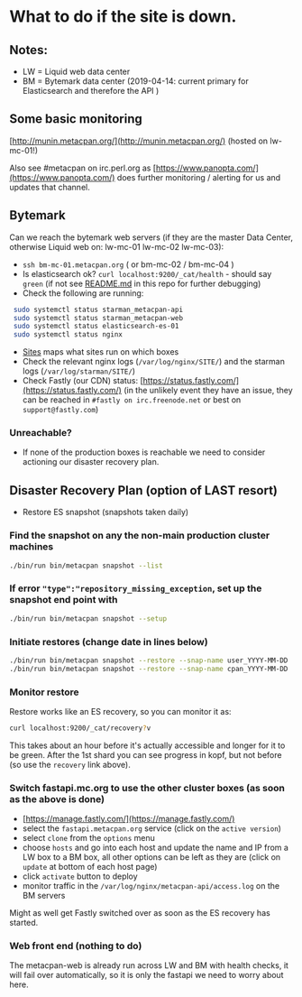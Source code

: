 # What to do if the site is down.

## Notes:

* LW = Liquid web data center 
* BM = Bytemark data center (2019-04-14: current primary for Elasticsearch and therefore the API )

## Some basic monitoring

[http://munin.metacpan.org/](http://munin.metacpan.org/) (hosted on lw-mc-01!)

Also see #metacpan on irc.perl.org as [https://www.panopta.com/](https://www.panopta.com/) does further monitoring / alerting for us and updates that channel.

## Bytemark

Can we reach the bytemark web servers (if they are the master Data Center, otherwise Liquid web on: lw-mc-01 lw-mc-02 lw-mc-03):

* `ssh bm-mc-01.metacpan.org`  ( or bm-mc-02 / bm-mc-04 )
* Is elasticsearch ok? `curl localhost:9200/_cat/health`  - should say `green` (if not see [README.md](README.md#Elasticsearch) in this repo for further debugging)
* Check the following are running:
 ```sh
  sudo systemctl status starman_metacpan-api
  sudo systemctl status starman_metacpan-web
  sudo systemctl status elasticsearch-es-01
  sudo systemctl status nginx
  ```
* [Sites](../sites/) maps what sites run on which boxes
* Check the relevant nginx logs (`/var/log/nginx/SITE/`) and the starman logs (`/var/log/starman/SITE/`)
* Check Fastly (our CDN) status: [https://status.fastly.com/](https://status.fastly.com/)  (in the unlikely event they have an issue, they can be reached in `#fastly on irc.freenode.net` or best on `support@fastly.com`)

### Unreachable?

* If none of the production boxes is reachable we need to consider actioning our disaster recovery plan.

## Disaster Recovery Plan (option of LAST resort)

* Restore ES snapshot (snapshots taken daily)

### Find the snapshot on any the non-main production cluster machines
```sh
./bin/run bin/metacpan snapshot --list
```

### If error `"type":"repository_missing_exception`, set up the snapshot end point with
```sh
./bin/run bin/metacpan snapshot --setup
```

### Initiate restores (change date in lines below)
```sh
./bin/run bin/metacpan snapshot --restore --snap-name user_YYYY-MM-DD
./bin/run bin/metacpan snapshot --restore --snap-name cpan_YYYY-MM-DD
```

### Monitor restore
Restore works like an ES recovery, so you can monitor it as:

```sh
curl localhost:9200/_cat/recovery?v
```

This takes about an hour before it's actually accessible and longer for it to
be green. After the 1st shard you can see progress in kopf, but not before (so
use the `recovery` link above).

### Switch fastapi.mc.org to use the other cluster boxes  (as soon as the above is done)

* [https://manage.fastly.com/](https://manage.fastly.com/)
* select the `fastapi.metacpan.org` service (click on the `active version`)
* select `clone` from the `options` menu
* choose `hosts` and go into each host and update the name and IP from a LW box to a BM box, all other options can be left as they are (click on `update` at bottom of each host page)
* click `activate` button to deploy
* monitor traffic in the `/var/log/nginx/metacpan-api/access.log` on the BM servers

Might as well get Fastly switched over as soon as the ES recovery has started.

### Web front end (nothing to do)

The metacpan-web is already run across LW and BM with health checks, it will
fail over automatically, so it is only the fastapi we need to worry about here.
